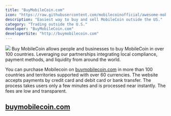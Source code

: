 ```yaml
---
title: "BuyMobileCoin.com"
icon: "https://raw.githubusercontent.com/mobilecoinofficial/awesome-mobilecoin/main/directory/images/world.webp"
description: "Easiest way to buy and sell MobileCoin outside the US."
category: "Trading outside the U.S."
developer: "BuyMobileCoin.com"
developerSite: "http://buymobilecoin.com"
---
```

![](https://raw.githubusercontent.com/mobilecoinofficial/awesome-mobilecoin/main/directory/images/applepay.jpg)
Buy MobileCoin allows people and businesses to buy MobileCoin in over 100 countries. Leveraging our partnerships integrating local compliance, payment methods, and liquidity from around the world. 

You can purchase Mobilecoin on [buymobilecoin.com](http://buymobilecoin.com) in more than 100 countries and territories supported with over 60 currencies. The website accepts payments by credit card and debit card or bank transfer. The process takes users only a few minutes and is processed near instantly. The fees are low and transparent.

## [buymobilecoin.com](http://buymobilecoin.com)
